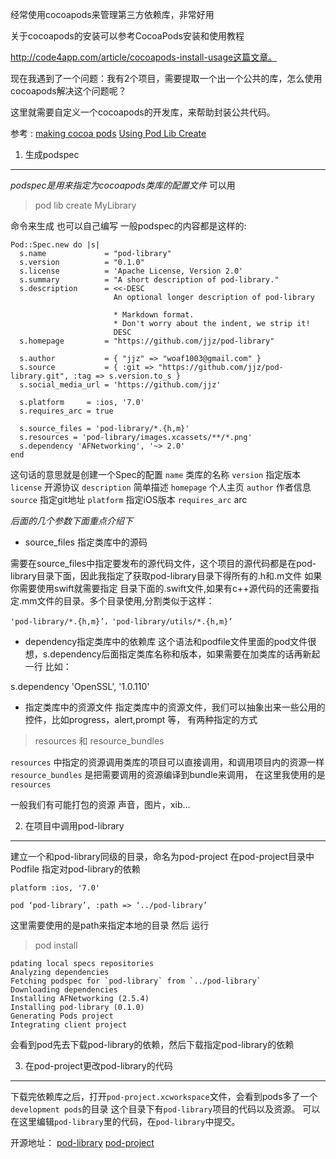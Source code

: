 经常使用cocoapods来管理第三方依赖库，非常好用

关于cocoapods的安装可以参考CocoaPods安装和使用教程

http://code4app.com/article/cocoapods-install-usage这篇文章。

现在我遇到了一个问题：我有2个项目，需要提取一个出一个公共的库，怎么使用cocoapods解决这个问题呢？

这里就需要自定义一个cocoapods的开发库，来帮助封装公共代码。

参考 :
[making cocoa pods](https://guides.cocoapods.org/making/index.html)
	 [Using Pod Lib Create](https://guides.cocoapods.org/making/using-pod-lib-create.html)

 

1. 生成podspec
------------

*podspec是用来指定为cocoapods类库的配置文件*
可以用

    

> pod lib create MyLibrary

命令来生成
也可以自己编写
一般podspec的内容都是这样的:

    Pod::Spec.new do |s|
      s.name             = "pod-library"
      s.version          = "0.1.0"
      s.license          = 'Apache License, Version 2.0'
      s.summary          = "A short description of pod-library."
      s.description      = <<-DESC
                           An optional longer description of pod-library
    
                           * Markdown format.
                           * Don't worry about the indent, we strip it!
                           DESC
      s.homepage         = "https://github.com/jjz/pod-library"
    
      s.author           = { "jjz" => "woaf1003@gmail.com" }
      s.source           = { :git => "https://github.com/jjz/pod-library.git", :tag => s.version.to_s }
      s.social_media_url = 'https://github.com/jjz'
    
      s.platform     = :ios, '7.0'
      s.requires_arc = true
    
      s.source_files = 'pod-library/*.{h,m}'
      s.resources = 'pod-library/images.xcassets/**/*.png'
      s.dependency 'AFNetworking', '~> 2.0'
    end

这句话的意思就是创建一个Spec的配置
`name`      类库的名称
`version`   指定版本
`license`   开源协议
`description`  简单描述
`homepage`   个人主页
`author` 作者信息
`source`  指定git地址
`platform` 指定iOS版本
`requires_arc`  arc

*后面的几个参数下面重点介绍下*

 - source_files 指定类库中的源码

需要在source_files中指定要发布的源代码文件，这个项目的源代码都是在pod-library目录下面，因此我指定了获取pod-library目录下得所有的.h和.m文件
如果你需要使用swift就需要指定 目录下面的.swift文件,如果有c++源代码的还需要指定.mm文件的目录。多个目录使用,分割类似于这样：

    'pod-library/*.{h,m}’，'pod-library/utils/*.{h,m}’

 - dependency指定类库中的依赖库
这个语法和podfile文件里面的pod文件很想，s.dependency后面指定类库名称和版本，如果需要在加类库的话再新起一行 
比如：

 s.dependency 'OpenSSL', '1.0.110'
 - 指定类库中的资源文件
指定类库中的资源文件，我们可以抽象出来一些公用的控件，比如progress，alert,prompt 等，
有两种指定的方式

> resources 和 resource_bundles

`resources` 中指定的资源调用类库的项目可以直接调用，和调用项目内的资源一样
`resource_bundles` 是把需要调用的资源编译到bundle来调用，
在这里我使用的是`resources`

一般我们有可能打包的资源 声音，图片，xib...

2. 在项目中调用pod-library
--------------------

建立一个和pod-library同级的目录，命名为pod-project
在pod-project目录中Podfile
指定对pod-library的依赖

    platform :ios, '7.0'
    
    pod ‘pod-library’, :path => ‘../pod-library’

这里需要使用的是path来指定本地的目录
然后 运行

> pod install

    pdating local specs repositories
    Analyzing dependencies
    Fetching podspec for `pod-library` from `../pod-library`
    Downloading dependencies
    Installing AFNetworking (2.5.4)
    Installing pod-library (0.1.0)
    Generating Pods project
    Integrating client project

会看到pod先去下载pod-library的依赖，然后下载指定pod-library的依赖
 

3. 在pod-project更改pod-library的代码
-------------------------------

下载完依赖库之后，打开`pod-project.xcworkspace`文件，会看到pods多了一个`development pods`的目录
这个目录下有`pod-library`项目的代码以及资源。
可以在这里编辑`pod-library`里的代码，在`pod-library`中提交。

开源地址：
[pod-library](https://github.com/jjz/pod-library)
[pod-project](https://github.com/jjz/pod-project)

